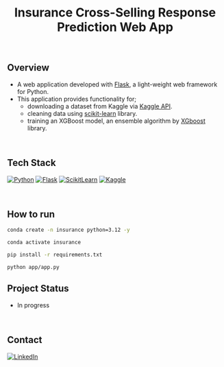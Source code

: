 <h1 align="center"> Insurance Cross-Selling Response Prediction Web App</h1>

<br>

## Overview
- A web application developed with [Flask](https://flask.palletsprojects.com/en/3.0.x/), a light-weight web framework for Python.
- This application provides functionality for;
  - downloading a dataset from Kaggle via [Kaggle API](https://www.kaggle.com/docs/api).
  - cleaning data using [scikit-learn](https://scikit-learn.org/stable/) library.
  - training an XGBoost model, an ensemble algorithm by [XGboost](https://xgboost.readthedocs.io/en/stable/) library.

<br>

## Tech Stack
[![Python][Python-badge]][Python-url]
[![Flask][Flask-badge]][Flask-url]
[![ScikitLearn][Scikit-badge]][Scikit-url]
[![Kaggle][kaggle-shield]][kaggle-url]

<br>
  
## How to run

```bash
conda create -n insurance python=3.12 -y
```

```bash
conda activate insurance
```

```bash
pip install -r requirements.txt
```

```bash
python app/app.py
```

## Project Status

- In progress

<br>

## Contact

[![LinkedIn][linkedin-shield]][linkedin-url]

<br>

<!-- MARKDOWN LINKS & IMAGES -->
[Python-badge]: https://img.shields.io/badge/Python-black?style=for-the-badge&logo=python&logoColor=%23FDD835
[Python-url]: https://www.python.org
[Flask-badge]: https://img.shields.io/badge/Flask-black?style=for-the-badge&logo=flask&logoColor=%230096FF
[Flask-url]: https://flask.palletsprojects.com/en/3.0.x/
[Bootstrap-badge]: https://img.shields.io/badge/Bootstrap-black?style=for-the-badge&logo=bootstrap&logoColor=%236A1B9A
[Bootstrap-url]: https://getbootstrap.com/
[Scikit-badge]: https://img.shields.io/badge/Scikit--Learn-black?style=for-the-badge&logo=scikitlearn&logoColor=%23F7931E
[Scikit-url]: https://scikit-learn.org/
[kaggle-shield]: https://img.shields.io/badge/Kaggle-black%3F?style=for-the-badge&logo=kaggle&logoColor=%0818A8&color=black
[kaggle-url]: https://www.kaggle.com
[linkedin-shield]: https://img.shields.io/badge/Linkedin-black?style=for-the-badge&logo=linkedin&logoColor=%230277BD
[linkedin-url]: https://linkedin.com/in/danushika-herath

<br>
